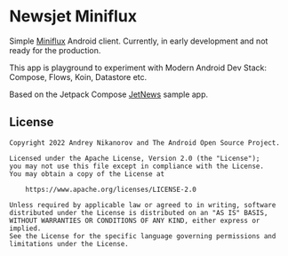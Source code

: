 # Newsjet Miniflux

Simple [Miniflux](https://miniflux.app/) Android client. Currently, in early development and not ready for the production.

This app is playground to experiment with Modern Android Dev Stack: Compose, Flows, Koin, Datastore etc. 

Based on the Jetpack Compose [JetNews](https://github.com/android/compose-samples/tree/main/JetNews) sample app.

## License

```
Copyright 2022 Andrey Nikanorov and The Android Open Source Project.

Licensed under the Apache License, Version 2.0 (the "License");
you may not use this file except in compliance with the License.
You may obtain a copy of the License at

    https://www.apache.org/licenses/LICENSE-2.0

Unless required by applicable law or agreed to in writing, software
distributed under the License is distributed on an "AS IS" BASIS,
WITHOUT WARRANTIES OR CONDITIONS OF ANY KIND, either express or implied.
See the License for the specific language governing permissions and
limitations under the License.
```
